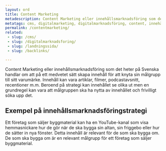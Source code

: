 ```yaml
---
layout: ord
title: Content Marketing
metadescription: Content Marketing eller innehållsmarknadsföring som det heter på svenska handlar om att via engagerande och relevant innehåll knyta sin målgrupp till sitt varumärke.
metatags: cms, digitalmarketing, digitalmarknadsföring, content, innehållsmarknadsföring, innehåll
permalink: /contentmarketing/
related:
 - slug: /cms/
 - slug: /digitalmarknadsforing/
 - slug: /landningssida/
 - slug: /backlinks/

---
```


Content Marketing eller innehållsmarknadsföring som det heter på Svenska handlar om att på ett medvetet sätt skapa innehåll för att knyta sin målgrupp till sitt varumärke. Innehåll  kan vara artiklar, filmer, podcastavsnitt, recentioner m.m. Beroend på strategi kan innehållet se olika ut men en grundregel kan vara att målgruppen ska ha nytta av innehållet och frivilligt söka upp det.

## Exempel på innehållsmarknadsföringstrategi
Ett företag som säljer byggmaterial kan ha en YouTube-kanal som visa hemmasnickare hur de gör när de ska bygga sin altan, sin friggebo eller hur de sätter in nya fönster. Detta innehåll är relevant för de som ska bygga om. De som ska bygga om är en relevant målgrupp för ett företag som säljer byggmaterial.